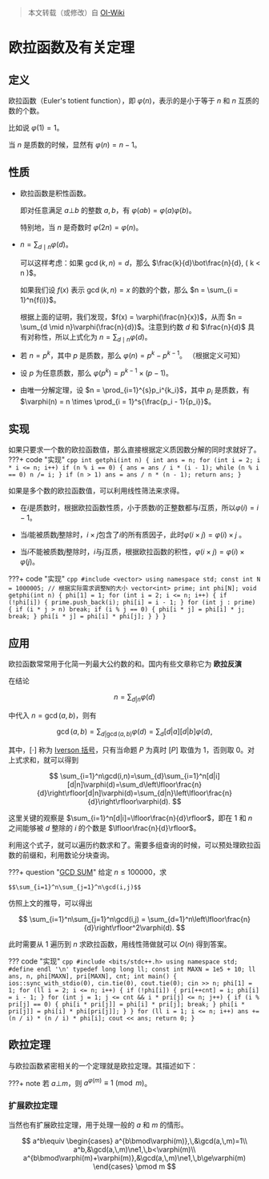 > 本文转载（或修改）自 [OI-Wiki](https://oi-wiki.org/math/number-theory/euler-totient/)

# 欧拉函数及有关定理

## 定义

欧拉函数（Euler's totient function），即 $\varphi(n)$，表示的是小于等于 $n$ 和 $n$ 互质的数的个数。

比如说 $\varphi(1) = 1$。

当 $n$ 是质数的时候，显然有 $\varphi(n) = n - 1$。

## 性质

- 欧拉函数是积性函数。

    即对任意满足 $a \bot b$ 的整数 $a,b$，有 $\varphi(ab) = \varphi(a)\varphi(b)$。

    特别地，当 $n$ 是奇数时 $\varphi(2n) = \varphi(n)$。

- $n = \sum_{d \mid n}{\varphi(d)}$。

  可以这样考虑：如果 $\gcd(k, n) = d$，那么 $\frac{k}{d}\bot\frac{n}{d}, ( k < n )$。

  如果我们设 $f(x)$ 表示 $\gcd(k, n) = x$ 的数的个数，那么 $n = \sum_{i = 1}^n{f(i)}$。

  根据上面的证明，我们发现，$f(x) = \varphi(\frac{n}{x})$，从而 $n = \sum_{d \mid n}\varphi(\frac{n}{d})$。注意到约数 $d$ 和 $\frac{n}{d}$ 具有对称性，所以上式化为 $n = \sum_{d \mid n}\varphi(d)$。

- 若 $n = p^k$，其中 $p$ 是质数，那么 $\varphi(n) = p^k - p^{k - 1}$。
    （根据定义可知）

- 设 $p$ 为任意质数，那么 $\varphi(p^k)=p^{k-1}\times(p-1)$。

- 由唯一分解定理，设 $n = \prod_{i=1}^{s}p_i^{k_i}$，其中 $p_i$ 是质数，有 $\varphi(n) = n \times \prod_{i = 1}^s{\frac{p_i - 1}{p_i}}$。

## 实现

如果只要求一个数的欧拉函数值，那么直接根据定义质因数分解的同时求就好了。
???+ code "实现"
    ```cpp
    int getphi(int n)
    {
        int ans = n;
        for (int i = 2; i * i <= n; i++)
            if (n % i == 0)
            {
                ans = ans / i * (i - 1);
                while (n % i == 0)
                    n /= i;
            }
        if (n > 1)
            ans = ans / n * (n - 1);
        return ans;
    }
    ```

如果是多个数的欧拉函数值，可以利用线性筛法来求得。

- 在$i$是质数时，根据欧拉函数性质，小于质数$i$的正整数都与$i$互质，所以$\varphi(i) = i - 1$。

- 当$i$能被质数$j$整除时，$i \times j$包含了$i$的所有质因子，此时$\varphi(i \times j) = \varphi(i) \times j$ 。

- 当$i$不能被质数$j$整除时，$i$与$j$互质，根据欧拉函数的积性，$\varphi(i \times j) = \varphi(i) \times \varphi(j)$。

???+ code "实现"
    ```cpp
    #include <vector>
    using namespace std;
    const int N = 1000005; // 根据实际需求调整N的大小
    vector<int> prime;
    int phi[N];
    void getphi(int n)
    {
        phi[1] = 1;
        for (int i = 2; i <= n; i++)
        {
            if (!phi[i])
            {
                prime.push_back(i);
                phi[i] = i - 1;
            }
            for (int j : prime)
            {
                if (i * j > n) break;
                if (i % j == 0) {
                    phi[i * j] = phi[i] * j;
                    break;
                }
                phi[i * j] = phi[i] * phi[j];
            }
        }
    }
    ```

## 应用

欧拉函数常常用于化简一列最大公约数的和。国内有些文章称它为 **欧拉反演**

在结论

$$
n=\sum_{d|n}\varphi(d)
$$

中代入 $n=\gcd(a,b)$，则有

$$
\gcd(a,b) = \sum_{d|\gcd(a,b)}\varphi(d) = \sum_d [d|a][d|b]\varphi(d),
$$

其中，$[\cdot]$ 称为 [Iverson 括号](https://mathworld.wolfram.com/IversonBracket.html)，只有当命题 $P$ 为真时 $[P]$ 取值为 $1$，否则取 $0$。对上式求和，就可以得到

$$
\sum_{i=1}^n\gcd(i,n)=\sum_{d}\sum_{i=1}^n[d|i][d|n]\varphi(d)=\sum_d\left\lfloor\frac{n}{d}\right\rfloor[d|n]\varphi(d)=\sum_{d|n}\left\lfloor\frac{n}{d}\right\rfloor\varphi(d).
$$

这里关键的观察是 $\sum_{i=1}^n[d|i]=\lfloor\frac{n}{d}\rfloor$，即在 $1$ 和 $n$ 之间能够被 $d$ 整除的 $i$ 的个数是 $\lfloor\frac{n}{d}\rfloor$。

利用这个式子，就可以遍历约数求和了。需要多组查询的时候，可以预处理欧拉函数的前缀和，利用数论分块查询。

???+ question "[GCD SUM](https://www.luogu.com.cn/problem/P2398)"
    给定 $n\le 100000$，求

    $$\sum_{i=1}^n\sum_{j=1}^n\gcd(i,j)$$

仿照上文的推导，可以得出

$$
\sum_{i=1}^n\sum_{j=1}^n\gcd(i,j) = \sum_{d=1}^n\left\lfloor\frac{n}{d}\right\rfloor^2\varphi(d).
$$

此时需要从 $1$ 遍历到 $n$ 求欧拉函数，用线性筛做就可以 $O(n)$ 得到答案。

??? code "实现"
    ```cpp
    #include <bits/stdc++.h>
    using namespace std;
    #define endl '\n'
    typedef long long ll;
    const int MAXN = 1e5 + 10;
    ll ans, n, phi[MAXN], pri[MAXN], cnt;
    int main()
    {
        ios::sync_with_stdio(0), cin.tie(0), cout.tie(0);
        cin >> n;
        phi[1] = 1;
        for (ll i = 2; i <= n; i++)
        {
            if (!phi[i])
            {
                pri[++cnt] = i;
                phi[i] = i - 1;
            }
            for (int j = 1; j <= cnt && i * pri[j] <= n; j++)
            {
                if (i % pri[j] == 0)
                {
                    phi[i * pri[j]] = phi[i] * pri[j];
                    break;
                }
                phi[i * pri[j]] = phi[i] * phi[pri[j]];
            }
        }
        for (ll i = 1; i <= n; i++)
            ans += (n / i) * (n / i) * phi[i];
        cout << ans;
        return 0;
    }
    ```

## 欧拉定理

与欧拉函数紧密相关的一个定理就是欧拉定理。其描述如下：

???+ note
    若 $a \bot m$，则 $a^{\varphi(m)} \equiv 1 \pmod{m}$。

### 扩展欧拉定理

当然也有扩展欧拉定理，用于处理一般的 $a$ 和 $m$ 的情形。

$$
a^b\equiv
\begin{cases}
a^{b\bmod\varphi(m)},\,&\gcd(a,\,m)=1\\
a^b,&\gcd(a,\,m)\ne1,\,b<\varphi(m)\\
a^{b\bmod\varphi(m)+\varphi(m)},&\gcd(a,\,m)\ne1,\,b\ge\varphi(m)
\end{cases}
\pmod m
$$

